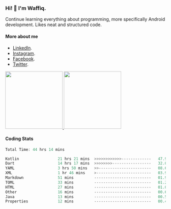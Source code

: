 ### Hi! 👋 I'm Waffiq.

Continue learning everything about programming, more specifically Android development. Likes neat and structured code.

#### More about me 
- [LinkedIn](https://www.linkedin.com/in/waffiqaziz/).
- [Instagram](https://www.instagram.com/waffiqaziz/).
- [Facebook](https://web.facebook.com/WaffiqAziz/).
- [Twitter](https://twitter.com/AzizWaffiq).

<p align="left">
<a href="https://github.com/waffiqaziz">
  <img height="180em" src="https://github-readme-stats-eight-theta.vercel.app/api?username=waffiqaziz&show_icons=true&theme=algolia&include_all_commits=true&count_private=true"/>
  <img height="180em" src="https://github-readme-stats-eight-theta.vercel.app/api/top-langs/?username=waffiqaziz&layout=compact&langs_count=8&theme=algolia"/>
</a>
</p>

#### Coding Stats
<!--START_SECTION:waka-->

```rust
Total Time: 44 hrs 14 mins

Kotlin                 21 hrs 21 mins  >>>>>>>>>>>>-------------   47.99 %
Dart                   14 hrs 17 mins  >>>>>>>>-----------------   32.09 %
YAML                   3 hrs 50 mins   >>-----------------------   08.64 %
XML                    1 hr 46 mins    >------------------------   03.99 %
Markdown               51 mins         -------------------------   01.92 %
TOML                   33 mins         -------------------------   01.27 %
HTML                   27 mins         -------------------------   01.01 %
Other                  16 mins         -------------------------   00.63 %
Java                   13 mins         -------------------------   00.50 %
Properties             12 mins         -------------------------   00.47 %
```

<!--END_SECTION:waka-->
